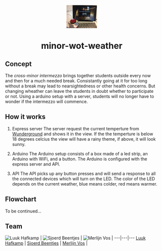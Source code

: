 <h1 align="center">
  <img width="100" src="media/impression.jpg" alt="impression of the online app working together with the NodeMCU">
  <br>
  <br>
  minor-wot-weather
</h1>

## Concept
The _cross-minor intermezzo_ brings together students outside every now and then for a much needed break. Consistantly going at it for too long without a break may lead to nearsightedness or other health concerns.
But changing wheather can leave the students in doubt whether to participate or not. Using a arduino setup with a server, students will no longer have to wonder if the intermezzo will commence.

## How it works
1. Express server
The server request the current temperture from [Wunderground](https://api.wunderground.com) and shows it in the view. If the the temperture is below 18 degrees celcius the view will have a rainy theme, if above, it will look sunny.

2. Arduino
The Arduino setup consists of a box made of a led strip, an Arduino with WiFi, and a button. The Arduino is configured with the express server and API.

3. API
The API picks up any button presses and will send a response to all the connected devices which will turn on the LED. The color of the LED depends on the current weather, blue means colder, red means warmer.

## Flowchart
To be continued...

## Team

![Luuk Hafkamp](https://avatars0.githubusercontent.com/u/14187210?v=3&s=400) |
![Sjoerd Beentjes](https://avatars3.githubusercontent.com/u/11621275?v=3&s=400) |
![Merlijn Vos](https://avatars1.githubusercontent.com/u/9060226?v=3&s=460) |
---|---|---
[Luuk Hafkamp](https://github.com/lhafkamp) |
[Sjoerd Beentjes](https://github.com/Sjoerdbeentjes) |
[Merlijn Vos](https://github.com/Murderlon) |
